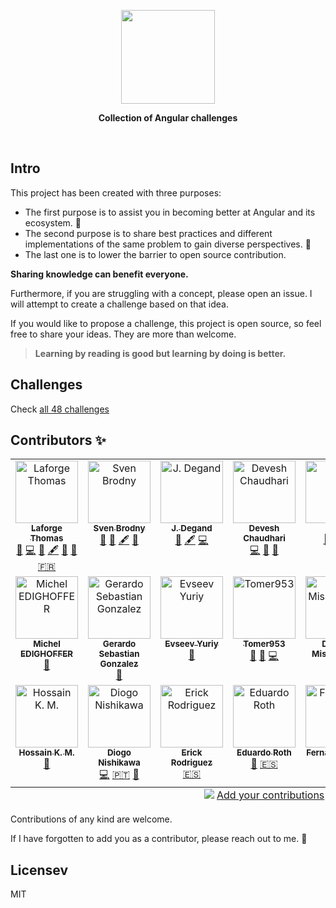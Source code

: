 <p align='center'>
  <img src='./logo/angular-challenge.png' height="150px"/>
</p>

<p align='center' style='font-weight:bold'>Collection of Angular challenges</p>

<br>

## Intro

This project has been created with three purposes:

- The first purpose is to assist you in becoming better at Angular and its ecosystem. 💪
- The second purpose is to share best practices and different implementations of the same problem to gain diverse perspectives. 📖
- The last one is to lower the barrier to open source contribution.

**Sharing knowledge can benefit everyone.**

Furthermore, if you are struggling with a concept, please open an issue. I will attempt to create a challenge based on that idea.

If you would like to propose a challenge, this project is open source, so feel free to share your ideas. They are more than welcome.

> **Learning by reading is good but learning by doing is better.**

## Challenges

Check [all 48 challenges](https://angular-challenges.vercel.app/)

## Contributors ✨

<!-- ALL-CONTRIBUTORS-LIST:START - Do not remove or modify this section -->
<!-- prettier-ignore-start -->
<!-- markdownlint-disable -->
<table>
  <tbody>
    <tr>
      <td align="center" valign="top" width="14.28%"><a href="https://thomaslaforge.dev/home"><img src="https://avatars.githubusercontent.com/u/30832608?v=4?s=100" width="100px;" alt="Laforge Thomas"/><br /><sub><b>Laforge Thomas</b></sub></a><br /><a href="#challenge-tomalaforge" title="Create a challenge">🧩</a> <a href="https://github.com/tomalaforge/angular-challenges/commits?author=tomalaforge" title="Code">💻</a> <a href="https://github.com/tomalaforge/angular-challenges/commits?author=tomalaforge" title="Documentation">📖</a> <a href="#content-tomalaforge" title="Content">🖋</a> <a href="#ideas-tomalaforge" title="Ideas, Planning, & Feedback">🤔</a> <a href="#design-tomalaforge" title="Design">🎨</a> <a href="#translation-fr-tomalaforge" title="Translate in French">🇫🇷</a></td>
      <td align="center" valign="top" width="14.28%"><a href="https://svenson95.github.io/sb-portfolio/"><img src="https://avatars.githubusercontent.com/u/46655156?v=4?s=100" width="100px;" alt="Sven Brodny"/><br /><sub><b>Sven Brodny</b></sub></a><br /><a href="https://github.com/tomalaforge/angular-challenges/commits?author=svenson95" title="Documentation">📖</a> <a href="#challenge-svenson95" title="Create a challenge">🧩</a> <a href="#content-svenson95" title="Content">🖋</a> <a href="#design-svenson95" title="Design">🎨</a></td>
      <td align="center" valign="top" width="14.28%"><a href="https://github.com/jdegand"><img src="https://avatars.githubusercontent.com/u/70610011?v=4?s=100" width="100px;" alt="J. Degand"/><br /><sub><b>J. Degand</b></sub></a><br /><a href="https://github.com/tomalaforge/angular-challenges/commits?author=jdegand" title="Documentation">📖</a> <a href="#content-jdegand" title="Content">🖋</a> <a href="https://github.com/tomalaforge/angular-challenges/commits?author=jdegand" title="Code">💻</a></td>
      <td align="center" valign="top" width="14.28%"><a href="https://github.com/DeveshChau"><img src="https://avatars.githubusercontent.com/u/9509673?v=4?s=100" width="100px;" alt="Devesh Chaudhari"/><br /><sub><b>Devesh Chaudhari</b></sub></a><br /><a href="https://github.com/tomalaforge/angular-challenges/commits?author=DeveshChau" title="Code">💻</a> <a href="https://github.com/tomalaforge/angular-challenges/issues?q=author%3ADeveshChau" title="Bug reports">🐛</a> <a href="#challenge-DeveshChau" title="Create a challenge">🧩</a></td>
      <td align="center" valign="top" width="14.28%"><a href="https://github.com/stillst"><img src="https://avatars.githubusercontent.com/u/1463098?v=4?s=100" width="100px;" alt="stillst"/><br /><sub><b>stillst</b></sub></a><br /><a href="#challenge-stillst" title="Create a challenge">🧩</a> <a href="#translation-ru-stillst" title="Translate in Russian">🇷🇺</a></td>
      <td align="center" valign="top" width="14.28%"><a href="https://wandrille-guesdon.com/"><img src="https://avatars.githubusercontent.com/u/15016833?v=4?s=100" width="100px;" alt="Wandrille"/><br /><sub><b>Wandrille</b></sub></a><br /><a href="#challenge-wandri" title="Create a challenge">🧩</a></td>
      <td align="center" valign="top" width="14.28%"><a href="https://github.com/alan-bio"><img src="https://avatars.githubusercontent.com/u/31838230?v=4?s=100" width="100px;" alt="Alan Dragicevich"/><br /><sub><b>Alan Dragicevich</b></sub></a><br /><a href="https://github.com/tomalaforge/angular-challenges/commits?author=alan-bio" title="Documentation">📖</a></td>
    </tr>
    <tr>
      <td align="center" valign="top" width="14.28%"><a href="https://github.com/edimitchel"><img src="https://avatars.githubusercontent.com/u/2922851?v=4?s=100" width="100px;" alt="Michel EDIGHOFFER"/><br /><sub><b>Michel EDIGHOFFER</b></sub></a><br /><a href="https://github.com/tomalaforge/angular-challenges/commits?author=edimitchel" title="Documentation">📖</a></td>
      <td align="center" valign="top" width="14.28%"><a href="https://github.com/gsgonzalez88"><img src="https://avatars.githubusercontent.com/u/39884678?v=4?s=100" width="100px;" alt="Gerardo Sebastian Gonzalez"/><br /><sub><b>Gerardo Sebastian Gonzalez</b></sub></a><br /><a href="https://github.com/tomalaforge/angular-challenges/commits?author=gsgonzalez88" title="Documentation">📖</a></td>
      <td align="center" valign="top" width="14.28%"><a href="https://github.com/marryday"><img src="https://avatars.githubusercontent.com/u/57489315?v=4?s=100" width="100px;" alt="Evseev Yuriy"/><br /><sub><b>Evseev Yuriy</b></sub></a><br /><a href="https://github.com/tomalaforge/angular-challenges/issues?q=author%3Amarryday" title="Bug reports">🐛</a></td>
      <td align="center" valign="top" width="14.28%"><a href="https://github.com/tomer953"><img src="https://avatars.githubusercontent.com/u/1807493?v=4?s=100" width="100px;" alt="Tomer953"/><br /><sub><b>Tomer953</b></sub></a><br /><a href="https://github.com/tomalaforge/angular-challenges/issues?q=author%3Atomer953" title="Bug reports">🐛</a> <a href="https://github.com/tomalaforge/angular-challenges/commits?author=tomer953" title="Documentation">📖</a> <a href="https://github.com/tomalaforge/angular-challenges/commits?author=tomer953" title="Code">💻</a></td>
      <td align="center" valign="top" width="14.28%"><a href="https://github.com/dmmishchenko"><img src="https://avatars.githubusercontent.com/u/51910160?v=4?s=100" width="100px;" alt="Dmitriy Mishchenko"/><br /><sub><b>Dmitriy Mishchenko</b></sub></a><br /><a href="https://github.com/tomalaforge/angular-challenges/commits?author=dmmishchenko" title="Documentation">📖</a></td>
      <td align="center" valign="top" width="14.28%"><a href="http://www.sagardev.com.np"><img src="https://avatars.githubusercontent.com/u/30800393?v=4?s=100" width="100px;" alt="Sagar Devkota"/><br /><sub><b>Sagar Devkota</b></sub></a><br /><a href="https://github.com/tomalaforge/angular-challenges/commits?author=Sagardevkota" title="Documentation">📖</a> <a href="https://github.com/tomalaforge/angular-challenges/commits?author=Sagardevkota" title="Code">💻</a></td>
      <td align="center" valign="top" width="14.28%"><a href="https://nelsonguti.dev/"><img src="https://avatars.githubusercontent.com/u/62297014?v=4?s=100" width="100px;" alt="Nelson Gutierrez"/><br /><sub><b>Nelson Gutierrez</b></sub></a><br /><a href="#translation-es-nelsongutidev" title="Translate in Spanish">🇪🇸</a></td>
    </tr>
    <tr>
      <td align="center" valign="top" width="14.28%"><a href="https://github.com/ho-ssain"><img src="https://avatars.githubusercontent.com/u/61125174?v=4?s=100" width="100px;" alt="Hossain K. M."/><br /><sub><b>Hossain K. M.</b></sub></a><br /><a href="https://github.com/tomalaforge/angular-challenges/commits?author=ho-ssain" title="Documentation">📖</a></td>
      <td align="center" valign="top" width="14.28%"><a href="https://github.com/kabrunko-dev/"><img src="https://avatars.githubusercontent.com/u/142346548?v=4?s=100" width="100px;" alt="Diogo Nishikawa"/><br /><sub><b>Diogo Nishikawa</b></sub></a><br /><a href="https://github.com/tomalaforge/angular-challenges/commits?author=kabrunko-dev" title="Code">💻</a> <a href="#translation-pt-kabrunko-dev" title="Translate in Portuguese">🇵🇹</a> <a href="https://github.com/tomalaforge/angular-challenges/commits?author=kabrunko-dev" title="Documentation">📖</a></td>
      <td align="center" valign="top" width="14.28%"><a href="http://www.streamoverlaypro.com"><img src="https://avatars.githubusercontent.com/u/1978642?v=4?s=100" width="100px;" alt="Erick Rodriguez"/><br /><sub><b>Erick Rodriguez</b></sub></a><br /><a href="#translation-es-ErickRodrCodes" title="Translate in Spanish">🇪🇸</a></td>
      <td align="center" valign="top" width="14.28%"><a href="https://eduardoroth.dev"><img src="https://avatars.githubusercontent.com/u/5419161?v=4?s=100" width="100px;" alt="Eduardo Roth"/><br /><sub><b>Eduardo Roth</b></sub></a><br /><a href="https://github.com/tomalaforge/angular-challenges/commits?author=eduardoRoth" title="Documentation">📖</a> <a href="#translation-es-eduardoRoth" title="Translate in Spanish">🇪🇸</a></td>
      <td align="center" valign="top" width="14.28%"><a href="https://github.com/1fbr"><img src="https://avatars.githubusercontent.com/u/63980689?v=4?s=100" width="100px;" alt="Fernando Bello"/><br /><sub><b>Fernando Bello</b></sub></a><br /><a href="https://github.com/tomalaforge/angular-challenges/commits?author=1fbr" title="Documentation">📖</a></td>
      <td align="center" valign="top" width="14.28%"><a href="https://github.com/webbomj"><img src="https://avatars.githubusercontent.com/u/86595717?v=4?s=100" width="100px;" alt="Лапин Андрей (Lapin Andrey)"/><br /><sub><b>Лапин Андрей (Lapin Andrey)</b></sub></a><br /><a href="#translation-ru" title="Translate in Russian">🇷🇺</a></td>
    </tr>
  </tbody>
  <tfoot>
    <tr>
      <td align="center" size="13px" colspan="7">
        <img src="https://raw.githubusercontent.com/all-contributors/all-contributors-cli/1b8533af435da9854653492b1327a23a4dbd0a10/assets/logo-small.svg">
          <a href="https://all-contributors.js.org/docs/en/bot/usage">Add your contributions</a>
        </img>
      </td>
    </tr>
  </tfoot>
</table>

<!-- markdownlint-restore -->
<!-- prettier-ignore-end -->

<!-- ALL-CONTRIBUTORS-LIST:END -->

Contributions of any kind are welcome.

If I have forgotten to add you as a contributor, please reach out to me. 🙏

## Licensev

MIT
